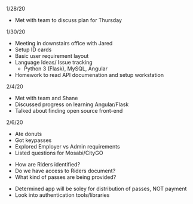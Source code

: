 1/28/20
  - Met with team to discuss plan for Thursday

1/30/20
  - Meeting in downstairs office with Jared
  - Setup ID cards
  - Basic user requirement layout
  - Language Ideas/ Issue tracking
    - Python 3 (Flask), MySQL, Angular
  - Homework to read API documenation and setup workstation
  
2/4/20
  - Met with team and Shane
  - Discussed progress on learning Angular/Flask
  - Talked about finding open source front-end 
  
2/6/20
  - Ate donuts
  - Got keypasses
  - Explored Employer vs Admin requirements
  - Listed questions for Mosabi/CityGO
  * How are Riders identified?
  * Do we have access to Riders document?
  * What kind of passes are being provided?
  - Determined app will be soley for distribution of passes, NOT payment
  - Look into authentication tools/libraries
